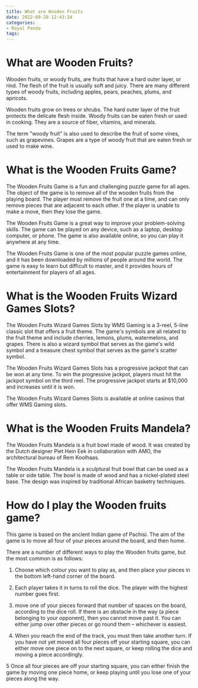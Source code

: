 ```yaml
---
title: What are Wooden Fruits 
date: 2022-09-28 12:43:24
categories:
- Royal Panda
tags:
---
```



#  What are Wooden Fruits? 

Wooden fruits, or woody fruits, are fruits that have a hard outer layer, or rind. The flesh of the fruit is usually soft and juicy. There are many different types of woody fruits, including apples, pears, peaches, plums, and apricots.

Wooden fruits grow on trees or shrubs. The hard outer layer of the fruit protects the delicate flesh inside. Woody fruits can be eaten fresh or used in cooking. They are a source of fiber, vitamins, and minerals.

The term "woody fruit" is also used to describe the fruit of some vines, such as grapevines. Grapes are a type of woody fruit that are eaten fresh or used to make wine.

#  What is the Wooden Fruits Game? 

The Wooden Fruits Game is a fun and challenging puzzle game for all ages. The object of the game is to remove all of the wooden fruits from the playing board. The player must remove the fruit one at a time, and can only remove pieces that are adjacent to each other. If the player is unable to make a move, then they lose the game.

The Wooden Fruits Game is a great way to improve your problem-solving skills. The game can be played on any device, such as a laptop, desktop computer, or phone. The game is also available online, so you can play it anywhere at any time.

The Wooden Fruits Game is one of the most popular puzzle games online, and it has been downloaded by millions of people around the world. The game is easy to learn but difficult to master, and it provides hours of entertainment for players of all ages.

#  What is the Wooden Fruits Wizard Games Slots? 

The Wooden Fruits Wizard Games Slots by WMS Gaming is a 3-reel, 5-line classic slot that offers a fruit theme. The game's symbols are all related to the fruit theme and include cherries, lemons, plums, watermelons, and grapes. There is also a wizard symbol that serves as the game's wild symbol and a treasure chest symbol that serves as the game's scatter symbol. 

The Wooden Fruits Wizard Games Slots has a progressive jackpot that can be won at any time. To win the progressive jackpot, players must hit the jackpot symbol on the third reel. The progressive jackpot starts at $10,000 and increases until it is won. 

The Wooden Fruits Wizard Games Slots is available at online casinos that offer WMS Gaming slots.

#  What is the Wooden Fruits Mandela? 

The Wooden Fruits Mandela is a fruit bowl made of wood. It was created by the Dutch designer Piet Hein Eek in collaboration with AMO, the architectural bureau of Rem Koolhaas.

The Wooden Fruits Mandela is a sculptural fruit bowl that can be used as a table or side table. The bowl is made of wood and has a nickel-plated steel base. The design was inspired by traditional African basketry techniques.

#  How do I play the Wooden fruits game?

This game is based on the ancient Indian game of Pachisi. The aim of the game is to move all four of your pieces around the board, and then home.

There are a number of different ways to play the Wooden fruits game, but the most common is as follows:

1. Choose which colour you want to play as, and then place your pieces in the bottom left-hand corner of the board.

2. Each player takes it in turns to roll the dice. The player with the highest number goes first.

3. move one of your pieces forward that number of spaces on the board, according to the dice roll. If there is an obstacle in the way (a piece belonging to your opponent), then you cannot move past it. You can either jump over other pieces or go round them – whichever is easiest.

4. When you reach the end of the track, you must then take another turn. If you have not yet moved all four pieces off your starting square, you can either move one piece on to the next square, or keep rolling the dice and moving a piece accordingly.

5 Once all four pieces are off your starting square, you can either finish the game by moving one piece home, or keep playing until you lose one of your pieces along the way.